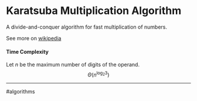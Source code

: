 # Karatsuba Multiplication Algorithm
A divide-and-conquer algorithm for fast multiplication of numbers.

See more on [wikipedia](https://en.wikipedia.org/wiki/Karatsuba_algorithm#Basic_step)

#### Time Complexity
Let $n$ be the maximum number of digits of the operand.
$$
\Theta(n^{\log_{2}3})
$$





---
#algorithms
